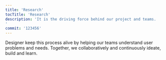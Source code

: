 ```yaml
---
title: 'Research'
tocTitle: 'Research'
description: 'It is the driving force behind our project and teams.
'
commit: '123456'
---
```


Designer keep this process alive by helping our teams understand user problems and needs.
Together, we collaboratively and continuously ideate, build and learn.

<!-- ## Sub Heading

✍️Coming soon: Please watch this space for more updates from our team. Thanks for the patience! -->

<!--
![default and pinned tasks](/placeholders/banner.png)

```javascript
code or syntax
```

<div class="aside">
<a href=""><b>Links</b></a>
</div>
-->
